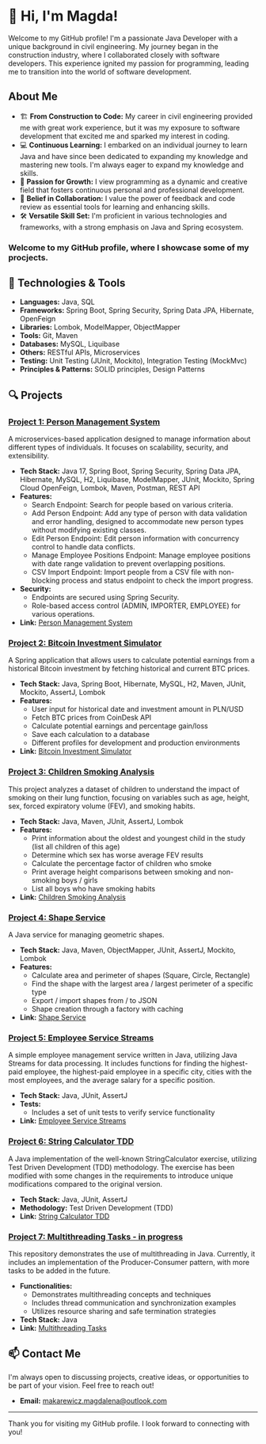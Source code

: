 # 👋 Hi, I'm Magda!

Welcome to my GitHub profile! I'm a passionate Java Developer with a unique background in civil engineering. My journey began in the construction industry, where I collaborated closely with software developers. This experience ignited my passion for programming, leading me to transition into the world of software development.

## About Me

- 🏗️ **From Construction to Code:** My career in civil engineering provided me with great work experience, but it was my exposure to software development that excited me and sparked my interest in coding.
- 💻 **Continuous Learning:** I embarked on an individual journey to learn Java and have since been dedicated to expanding my knowledge and mastering new tools. I'm always eager to expand my knowledge and skills.
- 🌱 **Passion for Growth:** I view programming as a dynamic and creative field that fosters continuous personal and professional development.
- 🤝 **Belief in Collaboration:** I value the power of feedback and code review as essential tools for learning and enhancing skills.
- 🛠️ **Versatile Skill Set:** I'm proficient in various technologies and frameworks, with a strong emphasis on Java and Spring ecosystem.
    
### Welcome to my GitHub  profile, where I showcase some of my procjects.

## 🔧 Technologies & Tools

- **Languages:** Java, SQL
- **Frameworks:** Spring Boot, Spring Security, Spring Data JPA, Hibernate, OpenFeign
- **Libraries:** Lombok, ModelMapper, ObjectMapper
- **Tools:** Git, Maven
- **Databases:** MySQL, Liquibase
- **Others:** RESTful APIs, Microservices
- **Testing:** Unit Testing (JUnit, Mockito), Integration Testing (MockMvc)
- **Principles & Patterns:** SOLID principles, Design Patterns

## 🔍 Projects

### [Project 1: Person Management System](https://github.com/magdamakarewicz/person-management-system)
A microservices-based application designed to manage information about different types of individuals. It focuses on scalability, security, and extensibility.
- **Tech Stack:** Java 17, Spring Boot, Spring Security, Spring Data JPA, Hibernate, MySQL, H2, Liquibase, ModelMapper, JUnit, Mockito, Spring Cloud OpenFeign, Lombok, Maven, Postman, REST API
- **Features:**
  - Search Endpoint: Search for people based on various criteria.
  - Add Person Endpoint: Add any type of person with data validation and error handling, designed to accommodate new person types without modifying existing classes.
  - Edit Person Endpoint: Edit person information with concurrency control to handle data conflicts.
  - Manage Employee Positions Endpoint: Manage employee positions with date range validation to prevent overlapping positions.
  - CSV Import Endpoint: Import people from a CSV file with non-blocking process and status endpoint to check the import progress.
- **Security:**
  - Endpoints are secured using Spring Security.
  - Role-based access control (ADMIN, IMPORTER, EMPLOYEE) for various operations.
- **Link:** [Person Management System](https://github.com/magdamakarewicz/person-management-system)

### [Project 2: Bitcoin Investment Simulator](https://github.com/magdamakarewicz/bitcoin-investment-simulator)
A Spring application that allows users to calculate potential earnings from a historical Bitcoin investment by fetching historical and current BTC prices.
- **Tech Stack:** Java, Spring Boot, Hibernate, MySQL, H2, Maven, JUnit, Mockito, AssertJ, Lombok
- **Features:**
  - User input for historical date and investment amount in PLN/USD
  - Fetch BTC prices from CoinDesk API
  - Calculate potential earnings and percentage gain/loss
  - Save each calculation to a database
  - Different profiles for development and production environments
- **Link:** [Bitcoin Investment Simulator](https://github.com/magdamakarewicz/bitcoin-investment-simulator)

### [Project 3: Children Smoking Analysis](https://github.com/magdamakarewicz/children-smoking-analysis)
This project analyzes a dataset of children to understand the impact of smoking on their lung function, focusing on variables such as age, height, sex, forced expiratory volume (FEV), and smoking habits.
- **Tech Stack:** Java, Maven, JUnit, AssertJ, Lombok
- **Features:**
  - Print information about the oldest and youngest child in the study (list all children of this age)
  - Determine which sex has worse average FEV results
  - Calculate the percentage factor of children who smoke
  - Print average height comparisons between smoking and non-smoking boys / girls
  - List all boys who have smoking habits
- **Link:** [Children Smoking Analysis](https://github.com/magdamakarewicz/children-smoking-analysis)

### [Project 4: Shape Service](https://github.com/magdamakarewicz/shape-service)
A Java service for managing geometric shapes.
- **Tech Stack:** Java, Maven, ObjectMapper, JUnit, AssertJ, Mockito, Lombok
- **Features:**
  - Calculate area and perimeter of shapes (Square, Circle, Rectangle)
  - Find the shape with the largest area / largest perimeter of a specific type
  - Export / import shapes from / to JSON
  - Shape creation through a factory with caching
- **Link:** [Shape Service](https://github.com/magdamakarewicz/shape-service)

### [Project 5: Employee Service Streams](https://github.com/magdamakarewicz/employee-service-streams)
A simple employee management service written in Java, utilizing Java Streams for data processing. It includes functions for finding the highest-paid employee, the highest-paid employee in a specific city, cities with the most employees, and the average salary for a specific position.
- **Tech Stack:** Java, JUnit, AssertJ
- **Tests:**
  - Includes a set of unit tests to verify service functionality
- **Link:** [Employee Service Streams](https://github.com/magdamakarewicz/employee-service-streams)

### [Project 6: String Calculator TDD](https://github.com/magdamakarewicz/string-calculator-tdd)
A Java implementation of the well-known StringCalculator exercise, utilizing Test Driven Development (TDD) methodology. The exercise has been modified with some changes in the requirements to introduce unique modifications compared to the original version.
- **Tech Stack:** Java, JUnit, AssertJ
- **Methodology:** Test Driven Development (TDD)
- **Link:** [String Calculator TDD](https://github.com/magdamakarewicz/string-calculator-tdd)

### [Project 7: Multithreading Tasks - in progress](https://github.com/magdamakarewicz/multithreading.git)
This repository demonstrates the use of multithreading in Java. Currently, it includes an implementation of the Producer-Consumer pattern, with more tasks to be added in the future.
- **Functionalities:**
    - Demonstrates multithreading concepts and techniques
    - Includes thread communication and synchronization examples
    - Utilizes resource sharing and safe termination strategies
- **Tech Stack:** Java
- **Link:** [Multithreading Tasks](https://github.com/magdamakarewicz/multithreading.git)

## 📫 Contact Me

I'm always open to discussing projects, creative ideas, or opportunities to be part of your vision. Feel free to reach out!
- **Email:** [makarewicz.magdalena@outlook.com](mailto:makarewicz.magdalena@outlook.com)

---

Thank you for visiting my GitHub profile. I look forward to connecting with you!
